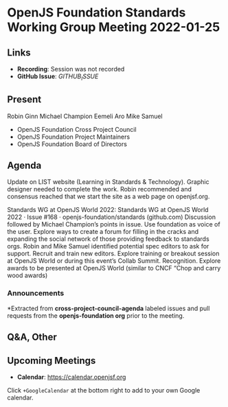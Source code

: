 # OpenJS Foundation Standards Working Group Meeting 2022-01-25

## Links

* **Recording**: Session was not recorded
* **GitHub Issue**: $GITHUB_ISSUE$

## Present

Robin Ginn
Michael Champion
Eemeli Aro
Mike Samuel

* OpenJS Foundation Cross Project Council
* OpenJS Foundation Project Maintainers
* OpenJS Foundation Board of Directors


## Agenda

Update on LIST website (Learning in Standards & Technology). Graphic designer needed to complete the work. Robin recommended and consensus reached that we start the site as a web page on openjsf.org.

Standards WG at OpenJS World 2022: Standards WG at OpenJS World 2022 · Issue #168 · openjs-foundation/standards (github.com)
Discussion followed by Michael Champion’s points in issue.
Use foundation as voice of the user.
Explore ways to create a forum for filling in the cracks and expanding the social network of those providing feedback to standards orgs.
Robin and Mike Samuel identified potential spec editors to ask for support.
Recruit and train new editors.
Explore training or breakout session at OpenJS World or during this event’s Collab Summit.
Recognition. Explore awards to be presented at OpenJS World (similar to CNCF “Chop and carry wood awards)


### Announcements

*Extracted from **cross-project-council-agenda** labeled issues and pull requests from the **openjs-foundation org** prior to the meeting.



## Q&A, Other

## Upcoming Meetings

* **Calendar**: <https://calendar.openjsf.org>

Click `+GoogleCalendar` at the bottom right to add to your own Google calendar.

